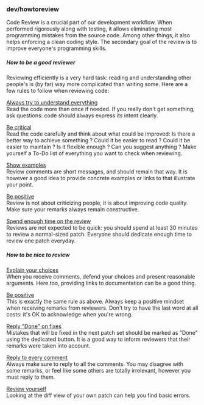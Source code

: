 ### dev/howtoreview

Code Review is a crucial part of our development workflow.
When performed rigorously along with testing, it allows eliminating most programming mistakes from the source code.
Among other things, it also helps enforcing a clean coding style.
The secondary goal of the review is to improve everyone's programming skills.

##### How to be a good reviewer
Reviewing efficiently is a very hard task: reading and understanding other people's is (by far) way more complicated than writing some.
Here are a few rules to follow when reviewing code:

<u>Always try to understand everything</u><br>
Read the code more than once if needed. If you really don't get something, ask questions: code should always express its intent clearly.

<u>Be critical</u><br>
Read the code carefully and think about what could be improved:
Is there a better way to achieve something ? Could it be easier to read ?
Could it be easier to maintain ? Is it flexible enough ? Can you suggest anything ?
Make yourself a To-Do list of everything you want to check when reviewing.

<u>Show examples</u><br>
Review comments are short messages, and should remain that way.
It is however a good idea to provide concrete examples or links to that illustrate your point.

<u>Be positive</u><br>
Review is not about criticizing people, it is about improving code quality. Make sure your remarks always remain constructive.

<u>Spend enough time on the review</u><br>
Reviews are not expected to be quick: you should spend at least 30 minutes to review a normal-sized patch.
Everyone should dedicate enough time to review one patch everyday.

##### How to be nice to review
<u>Explain your choices</u><br>
When you receive comments, defend your choices and present reasonable arguments. Here too, providing links to documentation can be a good thing.

<u>Be positive</u><br>
This is exactly the same rule as above. Always keep a positive mindset when receiving remarks from reviewers.
Don't try to have the last word at all costs: it's OK to acknowledge when you're wrong.

<u>Reply "Done" on fixes</u><br>
Mistakes that will be fixed in the next patch set should be marked as "Done" using the dedicated button.
It is a good way to inform reviewers that their remarks were taken into account.

<u>Reply to every comment</u><br>
Always make sure to reply to all the comments.
You may disagree with some remarks, or feel like some others are totally irrelevant, however you must reply to them.

<u>Review yourself</u><br>
Looking at the diff view of your own patch can help you find basic errors.
